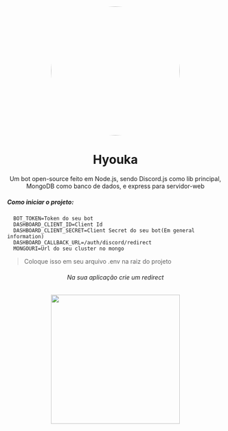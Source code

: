 <div align="center">
  <img src="https://cdn.glitch.com/3e9304e0-23b6-4d34-8ca4-92f7ba536183%2Fhyoukakk.jpg?v=1602441076647" width="300" style="border-radius: 50%;"">
</div>
<h1 align="center">Hyouka</h1>

<p align="center">
  Um bot open-source feito em Node.js, sendo Discord.js como lib principal, MongoDB como banco de dados, e express para servidor-web
</p>
<h5>Como iniciar o projeto:</h5>

```
  BOT_TOKEN=Token do seu bot
  DASHBOARD_CLIENT_ID=Client Id
  DASHBOARD_CLIENT_SECRET=Client Secret do seu bot(Em general information)
  DASHBOARD_CALLBACK_URL=/auth/discord/redirect
  MONGOURI=Url do seu cluster no mongo

```
>Coloque isso em seu arquivo .env na raiz do projeto

<div align="center">
  <h6>Na sua aplicação crie um redirect</h6>
  <img src="https://media.discordapp.net/attachments/754154558631968778/771538584528224286/unknown.png?width=905&height=533" width="300">
</div>

